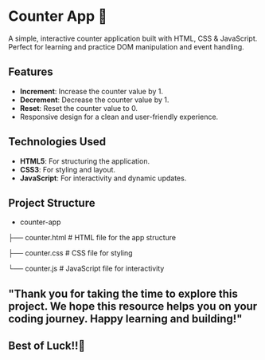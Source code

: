 # Counter App 🚀

A simple, interactive counter application built with HTML, CSS & JavaScript. Perfect for learning and practice DOM manipulation and event handling.

## Features
- **Increment**: Increase the counter value by 1.
- **Decrement**: Decrease the counter value by 1.
- **Reset**: Reset the counter value to 0.
- Responsive design for a clean and user-friendly experience.

## Technologies Used

- **HTML5**: For structuring the application.
- **CSS3**: For styling and layout.
- **JavaScript**: For interactivity and dynamic updates.

## Project Structure

- counter-app
  
├── counter.html      # HTML file for the app structure

├── counter.css       # CSS file for styling

└── counter.js       # JavaScript file for interactivity


## "Thank you for taking the time to explore this project. We hope this resource helps you on your coding journey. Happy learning and building!" 

## Best of Luck!!🖤
